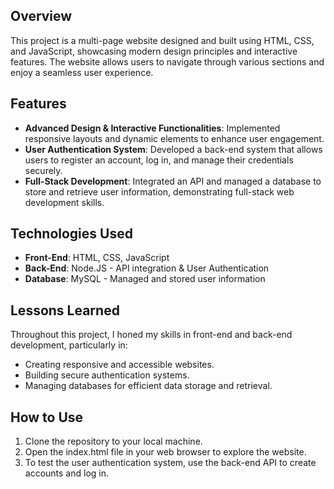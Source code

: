 ## Overview
This project is a multi-page website designed and built using HTML, CSS, and JavaScript, showcasing modern design principles and interactive features. The website allows users to navigate through various sections and enjoy a seamless user experience.

## Features
- **Advanced Design & Interactive Functionalities**: Implemented responsive layouts and dynamic elements to enhance user engagement.
- **User Authentication System**: Developed a back-end system that allows users to register an account, log in, and manage their credentials securely.
- **Full-Stack Development**: Integrated an API and managed a database to store and retrieve user information, demonstrating full-stack web development skills.

## Technologies Used
- **Front-End**: HTML, CSS, JavaScript
- **Back-End**: Node.JS - API integration & User Authentication
- **Database**: MySQL -  Managed and stored user information

## Lessons Learned
Throughout this project, I honed my skills in front-end and back-end development, particularly in:
- Creating responsive and accessible websites.
- Building secure authentication systems.
- Managing databases for efficient data storage and retrieval.

## How to Use
1) Clone the repository to your local machine.
2) Open the index.html file in your web browser to explore the website.
3) To test the user authentication system, use the back-end API to create accounts and log in.
